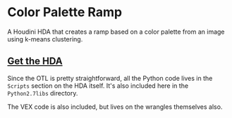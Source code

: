 # Color Palette Ramp
A Houdini HDA that creates a ramp based on a color palette from an image using
k-means clustering.

## [Get the HDA](https://github.com/jamesrobinsonvfx/colorpaletteramp/raw/master/source/otls/bin/jamesr_colorpaletteramp.hda)

Since the OTL is pretty straightforward, all the Python code lives in the
``Scripts`` section on the HDA itself. It's also included here in the
``Python2.7libs`` directory.

The VEX code is also included, but lives on the wrangles themselves also.
